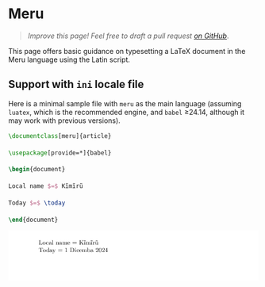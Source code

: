 # Meru

<blockquote>
  <p><em>Improve this page! Feel free to draft a pull request <a href="https://github.com/latex3/babel/tree/docs/docs">on GitHub</a></em>.</p>
</blockquote>

This page offers basic guidance on typesetting a LaTeX document in the
Meru language using the Latin script.

## Support with `ini` locale file

Here is a minimal sample file with `meru` as the main language
(assuming `luatex`, which is the recommended engine, and `babel` ≥24.14,
although it may work with previous versions).

```tex
\documentclass[meru]{article}

\usepackage[provide=*]{babel}

\begin{document}

Local name $=$ Kĩmĩrũ

Today $=$ \today

\end{document}
```

![](../media/locale-meru.png)